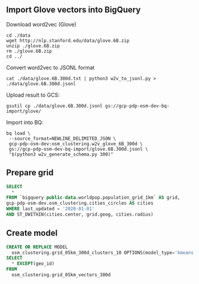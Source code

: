 ## Import Glove vectors into BigQuery
Download word2vec (Glove)
```
cd ./data
wget http://nlp.stanford.edu/data/glove.6B.zip
unzip ./glove.6B.zip
rm ./glove.6B.zip
cd ../
```

Convert word2vec to JSONL format
```
cat ./data/glove.6B.300d.txt | python3 w2v_to_jsonl.py > ./data/glove.6B.300d.jsonl
```

Upload result to GCS:
```
gsutil cp ./data/glove.6B.300d.jsonl gs://gcp-pdp-osm-dev-bq-import/glove/
```

Import into BQ:
```
bq load \
 --source_format=NEWLINE_DELIMITED_JSON \
 gcp-pdp-osm-dev:osm_clustering.w2v_glove_6B_300d \
 gs://gcp-pdp-osm-dev-bq-import/glove.6B.300d.jsonl \
 "$(python3 w2v_generate_schema.py 300)"
```

## Prepare grid

```sql
SELECT
  *
FROM `bigquery-public-data.worldpop.population_grid_1km` AS grid,
gcp-pdp-osm-dev.osm_clustering.cities_circles AS cities
WHERE last_updated = '2020-01-01'
AND ST_DWITHIN(cities.center, grid.geog, cities.radius)
```

## Create model

```sql
CREATE OR REPLACE MODEL
  osm_clustering.grid_05km_300d_clusters_10 OPTIONS(model_type='kmeans', num_clusters=10, max_iterations=50, EARLY_STOP=TRUE, MIN_REL_PROGRESS=0.001) AS
SELECT
  * EXCEPT(geo_id)
FROM
  osm_clustering.grid_05km_vectors_300d
```
